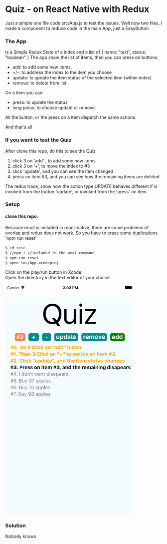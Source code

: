 Quiz - on React Native with Redux
========================

Just a simple one file code src/App.js to test the issues.
Well now two files, I made a component to reduce code in the main App, just a EasyButton

### The App ###

Is a Simple Redux State of a index and a list of { name: "text", status: "boolean" }
The app show the list of items, then you can press on buttons:

  * add: to add some new items,
  * +/-: to address the index to the item you choose
  * update: to update the item status of the selected item (within index)
  * remove: to delete from list

On a item you can:

  * press: to update the status
  * long press: to choose update or remove.

All the button, or the press on a item dispatch the same actions.

And that's all

### If you want to test the Quiz ###

After clone this repo, do this to see the Quiz

   1. click 3 on 'add' , to add some new items
   2. click 3 on '+', to move the index to #3
   3. click 'update', and you can see the item changed
   4. press on item #3, and you can see how the remaining items are deleted

The redux trace, show how the action type UPDATE behaves different if is invoked from the button 'update', or invoked from the 'press' on item.

### Setup ###
#### clone this repo: ####

Because react is included in react-native, there are some problems of overlap and redux does not work. So you have to erase some duplications 'npm run reset'

```
$ cd test
$ //npm i //included in the next command
$ npm run reset
$ open ios/App.xcodeproj
```

Click on the play/run button in Xcode.
<br />
Open the directory in the text editor of your choice.

![alt tag](https://github.com/srlopez/test/blob/master/ScreenShot.png)


### Solution ###

Nobody knows

